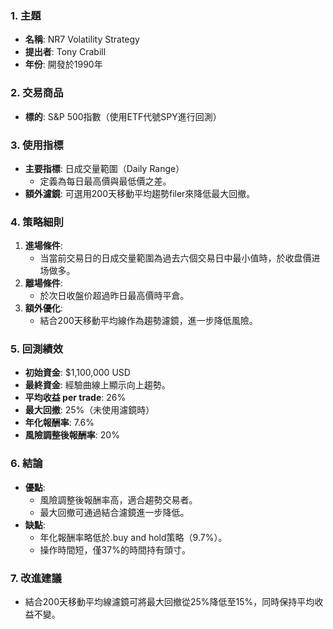 ### 1. 主題  
- **名稱**: NR7 Volatility Strategy  
- **提出者**: Tony Crabill  
- **年份**: 開發於1990年  

### 2. 交易商品  
- **標的**: S&P 500指數（使用ETF代號SPY進行回測）  

### 3. 使用指標  
- **主要指標**: 日成交量範圍（Daily Range）  
  - 定義為每日最高價與最低價之差。  
- **額外濾鏡**: 可選用200天移動平均趨勢filer來降低最大回撤。  

### 4. 策略細則  
1. **進場條件**:  
   - 当當前交易日的日成交量範圍為過去六個交易日中最小值時，於收盘價进场做多。  
2. **離場條件**:  
   - 於次日收盤价超過昨日最高價時平倉。  
3. **額外優化**:  
   - 結合200天移動平均線作為趨勢濾鏡，進一步降低風險。  

### 5. 回測績效  
- **初始資金**: $1,100,000 USD  
- **最終資金**: 經驗曲線上顯示向上趨勢。  
- **平均收益 per trade**: 26%  
- **最大回撤**: 25%（未使用濾鏡時）  
- **年化報酬率**: 7.6%  
- **風險調整後報酬率**: 20%  

### 6. 結論  
- **優點**:  
  - 風險調整後報酬率高，適合趨勢交易者。  
  - 最大回撤可通過結合濾鏡進一步降低。  
- **缺點**:  
  - 年化報酬率略低於.buy and hold策略（9.7%）。  
  - 操作時間短，僅37%的時間持有頭寸。  

### 7. 改進建議  
- 結合200天移動平均線濾鏡可將最大回撤從25%降低至15%，同時保持平均收益不變。
